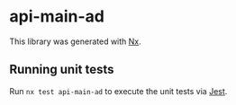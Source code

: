 # api-main-ad

This library was generated with [Nx](https://nx.dev).

## Running unit tests

Run `nx test api-main-ad` to execute the unit tests via [Jest](https://jestjs.io).
